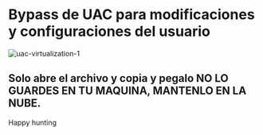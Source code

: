 # Bypass de UAC para modificaciones y configuraciones del usuario

![uac-virtualization-1](https://github.com/user-attachments/assets/ec15ab68-3366-48a5-bc4c-267d8e24f157)

## Solo abre el archivo y copia y pegalo NO LO GUARDES EN TU MAQUINA, MANTENLO EN LA NUBE.

Happy hunting
